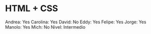 # HTML + CSS

Andrea: Yes
Carolina: Yes
David: No
Eddy: Yes
Felipe: Yes
Jorge: Yes
Manolo: Yes
Mich: No
Nivel: Intermedio